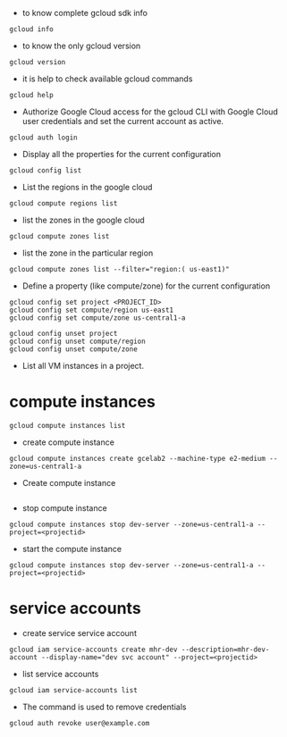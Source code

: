 
- to know complete gcloud sdk info
```
gcloud info
```
- to know the only gcloud version
```
gcloud version
```
- it is help to check available gcloud commands
```
gcloud help
```
- Authorize Google Cloud access for the gcloud CLI with Google Cloud user credentials and set the current account as active.
```
gcloud auth login
```
- Display all the properties for the current configuration
```
gcloud config list
```
- List the regions in the google cloud
```
gcloud compute regions list
```
- list the zones in the google cloud
```
gcloud compute zones list
```
- list the zone in the particular region
```
gcloud compute zones list --filter="region:( us-east1)"
```
- Define a property (like compute/zone) for the current configuration
```
gcloud config set project <PROJECT_ID>
gcloud config set compute/region us-east1
gcloud config set compute/zone us-central1-a

gcloud config unset project 
gcloud config unset compute/region 
gcloud config unset compute/zone 
```
- List all VM instances in a project.
# compute instances
```
gcloud compute instances list
```
- create compute instance 
```
gcloud compute instances create gcelab2 --machine-type e2-medium --zone=us-central1-a
```
- Create compute instance
```
```
- stop compute instance
```
gcloud compute instances stop dev-server --zone=us-central1-a --project=<projectid>
```
- start the compute instance
```
gcloud compute instances stop dev-server --zone=us-central1-a --project=<projectid>
```
# service accounts
- create service service account
```
gcloud iam service-accounts create mhr-dev --description=mhr-dev-account --display-name="dev svc account" --project=<projectid>
```
- list service accounts
```
gcloud iam service-accounts list
```
- The command is used to remove credentials
```
gcloud auth revoke user@example.com
```